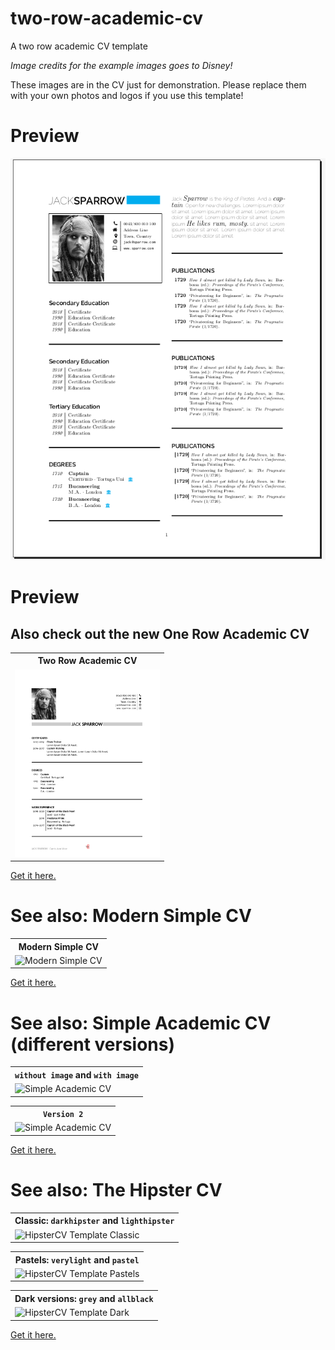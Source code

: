 # two-row-academic-cv
A two row academic CV template


*Image credits for the example images goes to Disney!*

These images are in the CV just for demonstration.
Please replace them with your own photos and logos if you use this template!

# Preview 

![Two Row Academic CV](https://github.com/latex-ninja/two-row-academic-cv/blob/master/two-row-academic-cv.png)

# Preview 



## Also check out the new One Row Academic CV

<table width="100%" margin-left="auto" margin-right="auto">
	<tr>
		<th>Two Row Academic CV</th>
	</tr>
	<tr>
		<td>
			<img src="https://github.com/latex-ninja/One-Row-Academic-CV/blob/master/onerow-academic-preview-1.png" 
				alt="One Row Academic CV"
				height="300"/>
		</td>
	</tr>			
</table>

[Get it here.](https://github.com/latex-ninja/One-Row-Academic-CV)


# See also: Modern Simple CV
<table width="100%" margin-left="auto" margin-right="auto">
	<tr>
		<th>Modern Simple CV</th>
	</tr>
	<tr>
		<td>
			<img src="https://github.com/latex-ninja/hipster-cv/blob/master/previews/modern-simple-cv.png" 
				alt="Modern Simple CV"
				height="300"/>
		</td>
	</tr>			
</table>

[Get it here.](https://raw.githubusercontent.com/latex-ninja/modern-simple-cv/)



# See also: Simple Academic CV (different versions)

<table width="100%" margin-left="auto" margin-right="auto">
	<tr>
		<th><code>without image</code> and <code>with image</code></th>
	</tr>
	<tr>
		<td>
			<img src="https://github.com/latex-ninja/hipster-cv/blob/master/previews/academic-cvs.png" 
				alt="Simple Academic CV"
				height="300"/>
		</td>
	</tr>			
</table>

<table width="100%" margin-left="auto" margin-right="auto">
	<tr>
		<th><code>Version 2</code></th>
	</tr>
	<tr>
		<td>
			<img src="https://github.com/latex-ninja/simple-academic-resume/blob/master/simple-acad-cv.png" 
				alt="Simple Academic CV"
				height="300"/>
		</td>
	</tr>			
</table>

[Get it here.](https://github.com/latex-ninja/simple-academic-resume)

# See also: The Hipster CV

<table width="100%" margin-left="auto" margin-right="auto">
	<tr>
		<th>Classic: <code>darkhipster</code> and <code>lighthipster</code></th>
	</tr>
	<tr>
		<td>
			<img src="https://github.com/latex-ninja/hipster-cv/blob/master/previews/classic-hipstercvs.png" 
				alt="HipsterCV Template Classic"
				height="300"/>
		</td>
	</tr>			
</table>

<table width="100%" margin-left="auto" margin-right="auto">
	<tr>
		<th>Pastels: <code>verylight</code> and <code>pastel</code></th>
	</tr>
	<tr>
		<td>
			<img src="https://github.com/latex-ninja/hipster-cv/blob/master/previews/pastels-hipstercv.png" 
				alt="HipsterCV Template Pastels"
				height="300" />
		</td>
	</tr>			
</table>

<table width="100%" margin-left="auto" margin-right="auto">
	<tr>
		<th>Dark versions: <code>grey</code> and <code>allblack</code></th>
	</tr>
	<tr>
		<td>
			<img src="https://github.com/latex-ninja/hipster-cv/blob/master/previews/dark-hipster-cvs.png" 
				alt="HipsterCV Template Dark" 
				height="300"/>
		</td>
	</tr>			
</table>

[Get it here.](https://github.com/latex-ninja/hipster-cv/)

